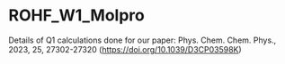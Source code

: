 # ROHF_W1_Molpro
Details of Q1 calculations done for our paper: Phys. Chem. Chem. Phys., 2023, 25, 27302-27320 (https://doi.org/10.1039/D3CP03598K)
